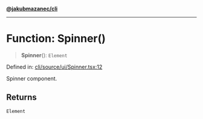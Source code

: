 [**@jakubmazanec/cli**](../README.md)

---

# Function: Spinner()

> **Spinner**(): `Element`

Defined in:
[cli/source/ui/Spinner.tsx:12](https://github.com/jakubmazanec/tools/blob/adfe44f908094c1d1cdf19837842b33066bbd9d7/packages/cli/source/ui/Spinner.tsx#L12)

Spinner component.

## Returns

`Element`
